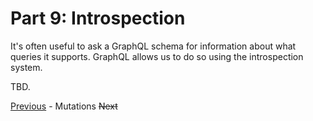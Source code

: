 # Part 9: Introspection

It's often useful to ask a GraphQL schema for information about what queries it supports. GraphQL allows us to do so using the introspection system.

TBD.

[Previous](http://google.com) - Mutations
<strike>Next</strike>
